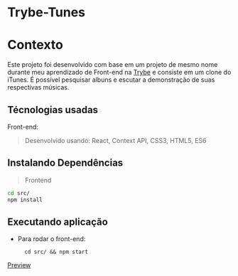 # Trybe-Tunes

# Contexto
Este projeto foi desenvolvido com base em um projeto de mesmo nome durante meu aprendizado de Front-end na <a href="https://github.com/betrybe">Trybe</a> e consiste em um clone do iTunes. É possível pesquisar albuns e escutar a demonstração de suas respectivas músicas.

## Técnologias usadas

Front-end:
> Desenvolvido usando: React, Context API, CSS3, HTML5, ES6

## Instalando Dependências

> Frontend
```bash
cd src/
npm install
``` 
## Executando aplicação

* Para rodar o front-end:

  ```
    cd src/ && npm start
  ```

<a href="https://victorsbit-trybe-tunes.netlify.app/">Preview</a>
